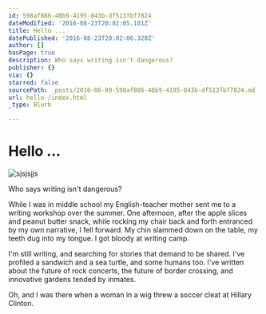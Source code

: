 ```yaml
---
id: 598af886-40b9-4195-843b-df513fbf7824
dateModified: '2016-08-23T20:02:05.101Z'
title: Hello ...
datePublished: '2016-08-23T20:02:06.328Z'
author: []
hasPage: true
description: Who says writing isn't dangerous?
publisher: {}
via: {}
starred: false
sourcePath: _posts/2016-06-09-598af886-40b9-4195-843b-df513fbf7824.md
url: hello-/index.html
_type: Blurb

---
```

# Hello ...
![sjsjsjjs](https://s3-us-west-2.amazonaws.com/the-grid-img/p/cebb764f4e3b311b2c41eacbe3648af93312b796.jpg)

Who says writing isn't dangerous?

While I was in middle school my English-teacher mother sent me to a writing workshop over the summer. One afternoon, after the apple slices and peanut butter snack, while rocking my chair back and forth entranced by my own narrative, I fell forward. My chin slammed down on the table, my teeth dug into my tongue. I got bloody at writing camp.

I'm still writing, and searching for stories that demand to be shared. I've profiled a sandwich and a sea turtle, and some humans too. I've written about the future of rock concerts, the future of border crossing, and innovative gardens tended by inmates.

Oh, and I was there when a woman in a wig threw a soccer cleat at Hillary Clinton.